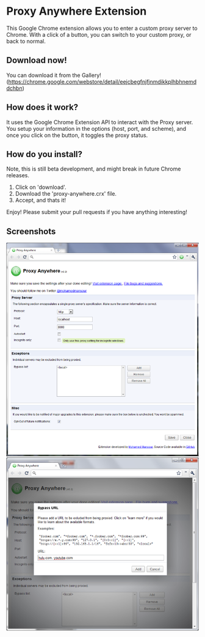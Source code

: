 Proxy Anywhere Extension
=====================================

This Google Chrome extension allows you to enter a custom proxy server to Chrome.
With a click of a button, you can switch to your custom proxy, or back to normal.

Download now!
----------------

You can download it from the Gallery! (https://chrome.google.com/webstore/detail/eejcbegfnjfjnmdikkplhbhnemddchbn)


How does it work?
----------------
It uses the Google Chrome Extension API to interact with the Proxy server.
You setup your information in the options (host, port, and scheme), and once
you click on the button, it toggles the proxy status.

How do you install?
-------------------
Note, this is still beta development, and might break in future Chrome releases.

 1. Click on 'download'.
 2. Download the 'proxy-anywhere.crx' file.
 3. Accept, and thats it!

Enjoy! Please submit your pull requests if you have anything interesting!

Screenshots
-----------------
![Screenshot of the Chrome Extension](https://github.com/zenczykowski/proxy-anywhere-extension/raw/master/screenshot/proxy_screenshot.png)
![Screenshot of the Chrome Extension](https://github.com/zenczykowski/proxy-anywhere-extension/raw/master/screenshot/proxy_screenshot_bypass.png)